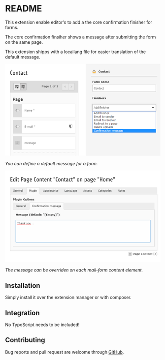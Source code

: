 # README

This extension enable editor's to add a the core confirmation finisher for forms.

The core confirmation finsiher shows a message after submitting the form on the same page.

This extension shipps with a locallang file for easier translation of the default message.

![Form module](./Documentation/Images/AddFinisher.png "Add finisher")

*You can define a default message for a form.*

![Form module](./Documentation/Images/FormOverrideOption.png "Add finisher")

*The message can be overriden on each mail-form content element.*

## Installation

Simply install it over the extension manager or with composer.

## Integration

No TypoScript needs to be included!

## Contributing

Bug reports and pull request are welcome through [GitHub](https://github.com/r3h6/TYPO3.EXT.form_confirmation_finisher/).
